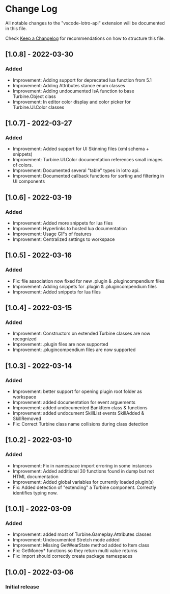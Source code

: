 # Change Log

All notable changes to the "vscode-lotro-api" extension will be documented in this file.

Check [Keep a Changelog](http://keepachangelog.com/) for recommendations on how to structure this file.

## [1.0.8] - 2022-03-30
### Added
- Improvement: Adding support for deprecated lua function from 5.1
- Improvement: Adding Attributes stance enum classes
- Improvement: Adding undocumented IsA function to base Turbine.Object class
- Improvement: In editor color display and color picker for Turbine.UI.Color classes

## [1.0.7] - 2022-03-27
### Added
- Improvement: Added support for UI Skinning files (xml schema + snippets)
- Improvement: Turbine.UI.Color documentation references small images of colors.
- Improvement: Documented several "table" types in lotro api.
- Improvement: Documented callback functions for sorting and filtering in UI components

## [1.0.6] - 2022-03-19
### Added
- Improvement: Added more snippets for lua files
- Improvement: Hyperlinks to hosted lua documentation
- Improvement: Usage GIFs of features
- Improvement: Centralized settings to workspace

## [1.0.5] - 2022-03-16
### Added
- Fix: file association now fixed for new .plugin & .plugincompendium files
- Improvement: Adding snippets for .plugin & .plugincompendium files
- Improvement: Added snippets for lua files

## [1.0.4] - 2022-03-15
### Added
- Improvement: Constructors on extended Turbine classes are now recognized
- Improvement: .plugin files are now supported
- Improvement: .plugincompendium files are now supported

## [1.0.3] - 2022-03-14
### Added
- Improvement: better support for opening plugin root folder as workspace
- Improvement: added documentation for event arguements
- Improvement: added undocumented BankItem class & functions
- Improvement: added undocument SkillList events SkillAdded & SkillRemoved
- Fix: Correct Turbine class name collisions during class detection

## [1.0.2] - 2022-03-10
### Added
- Improvement: Fix in namespace import erroring in some instances
- Improvement: Added additional 30 functions found in dump but not HTML documentation
- Improvement: Added global variables for currently loaded plugin(s)
- Fix: Added detection of "extending" a Turbine component.  Correctly identifies typing now.

## [1.0.1] - 2022-03-09
### Added
- Improvement: added most of Turbine.Gameplay.Attributes classes
- Improvement: Undocumented Stretch mode added
- Improvement: Missing GetWearState method added to Item class
- Fix: GetMoney* functions so they return multi value returns
- Fix: import should correctly create package namespaces

## [1.0.0] - 2022-03-06
### Initial release